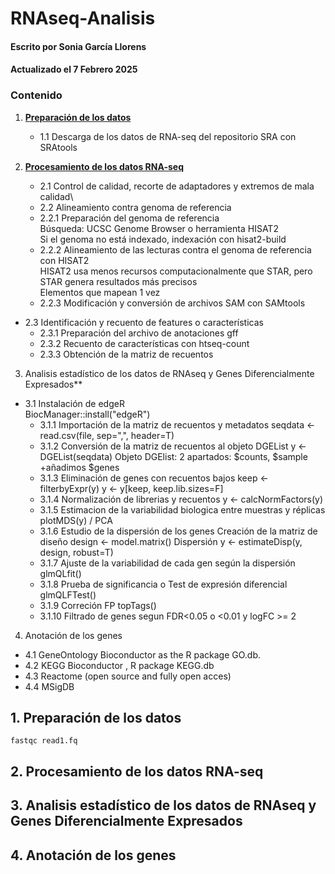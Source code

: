 # RNAseq-Analisis
#### Escrito por Sonia García Llorens
#### Actualizado el 7 Febrero 2025
### Contenido
1. **[Preparación de los datos](#1-Preparación-de-los-datos)**
     - 1.1 Descarga de los datos de RNA-seq del repositorio SRA con SRAtools  

2. **[Procesamiento de los datos RNA-seq](#2-procesamiento-de-los-datos-rna-seq)**  
     - 2.1 Control de calidad, recorte de adaptadores y extremos de mala calidad\
      - 2.2 Alineamiento contra genoma de referencia  
      - 2.2.1 Preparación del genoma de referencia  
            Búsqueda:  UCSC Genome Browser o herramienta HISAT2  
            Si el genoma no está indexado, indexación con hisat2-build  
      - 2.2.2 Alineamiento de las lecturas contra el genoma de referencia con HISAT2  
              HISAT2 usa menos recursos computacionalmente que STAR, pero STAR genera resultados más precisos  
              Elementos que mapean 1 vez  
      - 2.2.3 Modificación y conversión de archivos SAM con SAMtools  
  - 2.3 Identificación y recuento de features o características  
      - 2.3.1 Preparación del archivo de anotaciones gff  
      - 2.3.2 Recuento de características con htseq-count  
      - 2.3.3 Obtención de la matriz de recuentos  

3. Analisis estadístico de los datos de RNAseq y Genes Diferencialmente Expresados**  
  - 3.1 Instalación de edgeR  
              BiocManager::install("edgeR")  
      - 3.1.1 Importación de la matriz de recuentos y metadatos 
              seqdata <- read.csv(file, sep=",", header=T)
      - 3.1.2 Conversión de la matriz de recuentos al objeto DGEList
              y <- DGEList(seqdata)
              Objeto DGElist: 2 apartados: $counts, $sample  +añadimos $genes
      - 3.1.3 Eliminación de genes con recuentos bajos
              keep <- filterbyExpr(y)
              y <- y[keep, keep.lib.sizes=F]
      - 3.1.4 Normalización de librerias y recuentos
              y <- calcNormFactors(y)
      - 3.1.5 Estimacion de la variabilidad biologica entre muestras y réplicas
              plotMDS(y) / PCA
      - 3.1.6 Estudio de la dispersión de los genes
            Creación de la matriz de diseño 
              design <- model.matrix()
            Dispersión
              y <- estimateDisp(y, design, robust=T)
      - 3.1.7 Ajuste de la variabilidad de cada gen según la dispersión
              glmQLfit()
      - 3.1.8 Prueba de significancia o Test de expresión diferencial
              glmQLFTest()
      - 3.1.9 Correción FP
              topTags()
      - 3.1.10 Filtrado de genes segun FDR<0.05 o <0.01 y logFC >= 2

4. Anotación de los genes
  - 4.1 GeneOntology
      Bioconductor as the R package GO.db.
  - 4.2 KEGG
      Bioconductor , R package KEGG.db
  - 4.3 Reactome (open source and fully open acces)
  - 4.4 MSigDB

## 1. Preparación de los datos

```console 
fastqc read1.fq
```

## 2. Procesamiento de los datos RNA-seq  

## 3. Analisis estadístico de los datos de RNAseq y Genes Diferencialmente Expresados

## 4. Anotación de los genes
